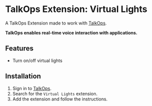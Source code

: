 # TalkOps Extension: Virtual Lights

A TalkOps Extension made to work with [TalkOps](https://talkops.app).

**TalkOps enables real-time voice interaction with applications.**

## Features

* Turn on/off virtual lights

## Installation

1. Sign in to [TalkOps](https://talkops.app).
2. Search for the `Virtual Lights` extension.
3. Add the extension and follow the instructions.